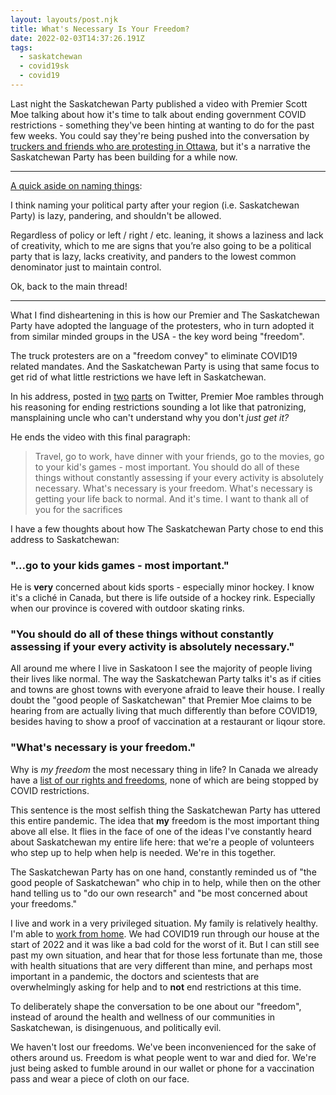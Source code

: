 ```yaml
---
layout: layouts/post.njk
title: What's Necessary Is Your Freedom?
date: 2022-02-03T14:37:26.191Z
tags:
  - saskatchewan
  - covid19sk
  - covid19
---
```

Last night the Saskatchewan Party published a video with Premier Scott Moe talking about how it's time to talk about ending government COVID restrictions - something they've been hinting at wanting to do for the past few weeks. You could say they're being pushed into the conversation by [truckers and friends who are protesting in Ottawa](https://www.bbc.com/news/world-us-canada-60202050), but it's a narrative the Saskatchewan Party has been building for a while now.

---

[A quick aside on naming things](https://twitter.com/ichrisalt/status/1489254180548005891?s=21):

I think naming your political party after your region (i.e. Saskatchewan Party) is lazy, pandering, and shouldn't be allowed. 

Regardless of policy or left / right / etc. leaning, it shows a laziness and lack of creativity, which to me are signs that you’re also going to be a political party that is lazy, lacks creativity, and panders to the lowest common denominator just to maintain control.

Ok, back to the main thread!

---

What I find disheartening in this is how our Premier and The Saskatchewan Party have adopted the language of the protesters, who in turn adopted it from similar minded groups in the USA - the key word being "freedom".

The truck protesters are on a "freedom convey" to eliminate COVID19 related mandates. And the Saskatchewan Party is using that same focus to get rid of what little restrictions we have left in Saskatchewan.

In his address, posted in [two](https://twitter.com/premierscottmoe/status/1489045180745494529?s=21) [parts](https://twitter.com/premierscottmoe/status/1489045258553995265?s=21) on Twitter, Premier Moe rambles through his reasoning for ending restrictions sounding a lot like that patronizing, mansplaining uncle who can't understand why you don't *just get it?* 

He ends the video with this final paragraph:

> Travel, go to work, have dinner with your friends, go to the movies, go to your kid's games - most important. You should do all of these things without constantly assessing if your every activity is absolutely necessary. What's necessary is your freedom. What's necessary is getting your life back to normal. And it's time. I want to thank all of you for the sacrifices

I have a few thoughts about how The Saskatchewan Party chose to end this address to Saskatchewan:

### "...go to your kids games - most important."

He is **very** concerned about kids sports - especially minor hockey. I know it's a cliché in Canada, but there is life outside of a hockey rink. Especially when our province is covered with outdoor skating rinks.

### "You should do all of these things without constantly assessing if your every activity is absolutely necessary."

All around me where I live in Saskatoon I see the majority of people living their lives like normal. The way the Saskatchewan Party talks it's as if cities and  towns are ghost towns with everyone afraid to leave their house. I really doubt the "good people of Saskatchewan" that Premier Moe claims to be hearing from are actually living that much differently than before COVID19, besides having to show a proof of vaccination at a restaurant or liqour store.

### "What's necessary is your freedom."

Why is *my freedom* the most necessary thing in life? In Canada we already have a [list of our rights and freedoms](https://www.canada.ca/en/immigration-refugees-citizenship/services/new-immigrants/learn-about-canada/human-rights/your-rights-freedoms.html), none of which are being stopped by COVID restrictions.

This sentence is the most selfish thing the Saskatchewan Party has uttered this entire pandemic. The idea that **my** freedom is the most important thing above all else. It flies in the face of one of the ideas I've constantly heard about Saskatchewan my entire life here: that we're a people of volunteers who step up to help when help is needed. We're in this together.

The Saskatchewan Party has on one hand, constantly reminded us of "the good people of Saskatchewan" who chip in to help, while then on the other hand telling us to "do our own research" and "be most concerned about your freedoms."

I live and work in a very privileged situation. My family is relatively healthy. I'm able to [work from home](https://www.lemonproductions.ca). We had COVID19 run through our house at the start of 2022 and it was like a bad cold for the worst of it. But I can still see past my own situation, and hear that for those less fortunate than me, those with health situations that are very different than mine, and perhaps most important in a pandemic, the doctors and scientests that are overwhelmingly asking for help and to **not** end restrictions at this time.

To deliberately shape the conversation to be one about our "freedom", instead of around the health and wellness of our communities in Saskatchewan, is disingenuous, and politically evil.

We haven't lost our freedoms. We've been inconvenienced for the sake of others around us. Freedom is what people went to war and died for. We're just being asked to fumble around in our wallet or phone for a vaccination pass and wear a piece of cloth on our face.